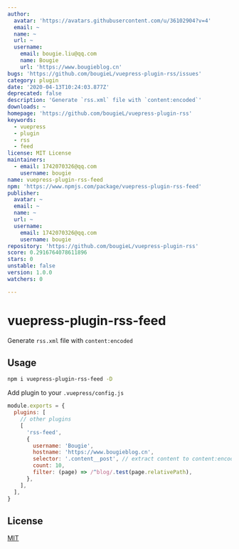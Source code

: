```yaml
---
author:
  avatar: 'https://avatars.githubusercontent.com/u/36102904?v=4'
  email: ~
  name: ~
  url: ~
  username:
    email: bougie.liu@qq.com
    name: Bougie
    url: 'https://www.bougieblog.cn'
bugs: 'https://github.com/bougieL/vuepress-plugin-rss/issues'
category: plugin
date: '2020-04-13T10:24:03.877Z'
deprecated: false
description: 'Generate `rss.xml` file with `content:encoded`'
downloads: ~
homepage: 'https://github.com/bougieL/vuepress-plugin-rss'
keywords:
  - vuepress
  - plugin
  - rss
  - feed
license: MIT License
maintainers:
  - email: 1742070326@qq.com
    username: bougie
name: vuepress-plugin-rss-feed
npm: 'https://www.npmjs.com/package/vuepress-plugin-rss-feed'
publisher:
  avatar: ~
  email: ~
  name: ~
  url: ~
  username:
    email: 1742070326@qq.com
    username: bougie
repository: 'https://github.com/bougieL/vuepress-plugin-rss'
score: 0.2916764078611896
stars: 0
unstable: false
version: 1.0.0
watchers: 0

---
```


# vuepress-plugin-rss-feed

Generate `rss.xml` file with `content:encoded`

## Usage

```bash
npm i vuepress-plugin-rss-feed -D
```

Add plugin to your `.vuepress/config.js`

```js
module.exports = {
  plugins: [
    // other plugins
    [
      'rss-feed',
      {
        username: 'Bougie',
        hostname: 'https://www.bougieblog.cn',
        selector: '.content__post', // extract content to content:encoded
        count: 10,
        filter: (page) => /^blog/.test(page.relativePath),
      },
    ],
  ],
}
```

## License

[MIT](./LICENSE)
